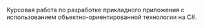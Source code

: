 Курсовая работа по разработке прикладного приложения с использованием объектно-ориентированной технологии на C#.
